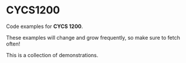 # CYCS1200
Code examples for **CYCS 1200**.

These examples will change and grow frequently, so make sure to fetch often!

This is a collection of demonstrations.
